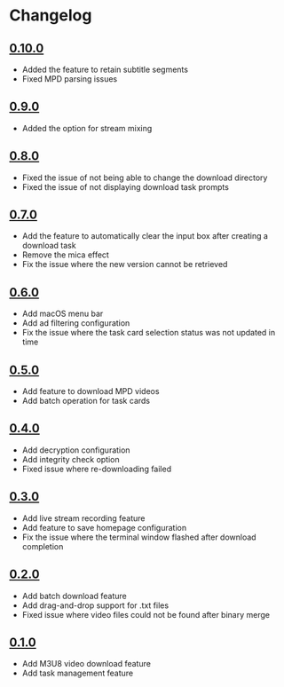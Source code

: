# Changelog

## [0.10.0](https://github.com/zhiyiYo/Fluent-M3U8/releases/tag/v0.10.0) <Badge type="tip" text="Latest" />
* Added the feature to retain subtitle segments
* Fixed MPD parsing issues

## [0.9.0](https://github.com/zhiyiYo/Fluent-M3U8/releases/tag/v0.9.0)
* Added the option for stream mixing

## [0.8.0](https://github.com/zhiyiYo/Fluent-M3U8/releases/tag/v0.8.0)
* Fixed the issue of not being able to change the download directory
* Fixed the issue of not displaying download task prompts

## [0.7.0](https://github.com/zhiyiYo/Fluent-M3U8/releases/tag/v0.7.0)
* Add the feature to automatically clear the input box after creating a download task
* Remove the mica effect
* Fix the issue where the new version cannot be retrieved

## [0.6.0](https://github.com/zhiyiYo/Fluent-M3U8/releases/tag/v0.6.0)
* Add macOS menu bar
* Add ad filtering configuration
* Fix the issue where the task card selection status was not updated in time

## [0.5.0](https://github.com/zhiyiYo/Fluent-M3U8/releases/tag/v0.5.0)
* Add feature to download MPD videos
* Add batch operation for task cards

## [0.4.0](https://github.com/zhiyiYo/Fluent-M3U8/releases/tag/v0.4.0)
* Add decryption configuration
* Add integrity check option
* Fixed issue where re-downloading failed

## [0.3.0](https://github.com/zhiyiYo/Fluent-M3U8/releases/tag/v0.3.0)
* Add live stream recording feature
* Add feature to save homepage configuration
* Fix the issue where the terminal window flashed after download completion

## [0.2.0](https://github.com/zhiyiYo/Fluent-M3U8/releases/tag/v0.2.0)
* Add batch download feature
* Add drag-and-drop support for .txt files
* Fixed issue where video files could not be found after binary merge

## [0.1.0](https://github.com/zhiyiYo/Fluent-M3U8/releases/tag/v0.1.0)
* Add M3U8 video download feature
* Add task management feature